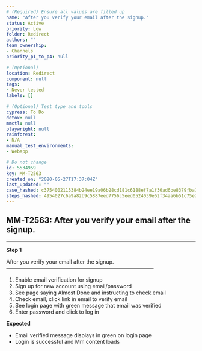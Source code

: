 ```yaml
---
# (Required) Ensure all values are filled up
name: "After you verify your email after the signup."
status: Active
priority: Low
folder: Redirect
authors: ""
team_ownership: 
- Channels
priority_p1_to_p4: null

# (Optional)
location: Redirect
component: null
tags: 
- Never tested
labels: []

# (Optional) Test type and tools
cypress: To Do
detox: null
mmctl: null
playwright: null
rainforest: 
- N/A
manual_test_environments: 
- Webapp

# Do not change
id: 5534959
key: MM-T2563
created_on: "2020-05-27T17:37:04Z"
last_updated: ""
case_hashed: c3754002115384b24ee19a06b28cd181c6188ef7a1f30ad6be8379fba1dad474dcf5c2b28442c347c422b10088a1a333
steps_hashed: 4954027c6a9a82b9c5887eed7756c5eed0524039e62f34aa6b51c75e22e65993fb3ae10d462bcd8de3c5369169a923aa
---
```


<!-- (Auto-generated) Based on frontmatter's "key" and "name" -->

## MM-T2563: After you verify your email after the signup.

---

**Step 1**

After you verify your email after the signup.\
————————————————————————————

1. Enable email verification for signup
2. Sign up for new account using email/password
3. See page saying Almost Done and instructing to check email
4. Check email, click link in email to verify email
5. See login page with green message that email was verified
6. Enter password and click to log in

**Expected**

- Email verified message displays in green on login page
- Login is successful and Mm content loads
